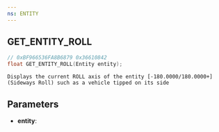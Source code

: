 ```yaml
---
ns: ENTITY
---
```

## GET_ENTITY_ROLL

```c
// 0xBF966536FA8B6879 0x36610842
float GET_ENTITY_ROLL(Entity entity);
```

```
Displays the current ROLL axis of the entity [-180.0000/180.0000+]
(Sideways Roll) such as a vehicle tipped on its side
```

## Parameters
* **entity**:
